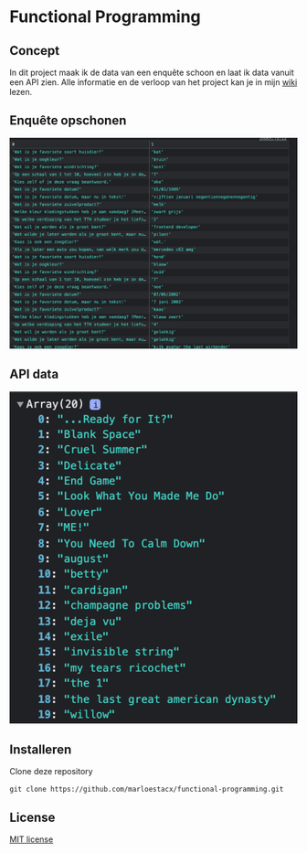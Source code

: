 # Functional Programming

## Concept
In dit project maak ik de data van een enquête schoon en laat ik data vanuit een API zien.
Alle informatie en de verloop van het project kan je in mijn <a href="https://github.com/marloestacx/functional-programming/wiki/concept">wiki</a> lezen.

## Enquête opschonen
<img src="images/screenshot4.png">

## API data
<img src="images/screenshot5.png">

## Installeren
Clone deze repository

```
git clone https://github.com/marloestacx/functional-programming.git
```

## License
<a href="https://github.com/marloestacx/functional-programming/blob/main/LICENSE"> MIT license </a>


